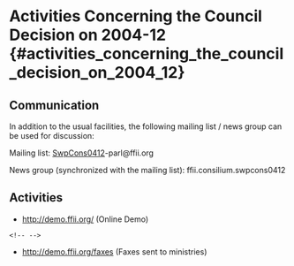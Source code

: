 # Activities Concerning the Council Decision on 2004-12 {#activities_concerning_the_council_decision_on_2004_12}

## Communication

In addition to the usual facilities, the following mailing list / news
group can be used for discussion:

Mailing list: [SwpCons0412](SwpCons0412 "wikilink")-parl\@ffii.org

News group (synchronized with the mailing list):
ffii.consilium.swpcons0412

## Activities

-   <http://demo.ffii.org/> (Online Demo)

```{=html}
<!-- -->
```
-   <http://demo.ffii.org/faxes> (Faxes sent to ministries)
